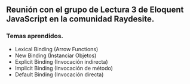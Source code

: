 ## Reunión con el grupo de Lectura 3 de Eloquent JavaScript en la comunidad Raydesite.

### Temas aprendidos.

- Lexical Binding (Arrow Functions)
- New Binding (Instanciar Objetos)
- Explicit Binding (Invocación indirecta)
- Implicit Binding (Invocación de método)
- Default Binding (Invocación directa)